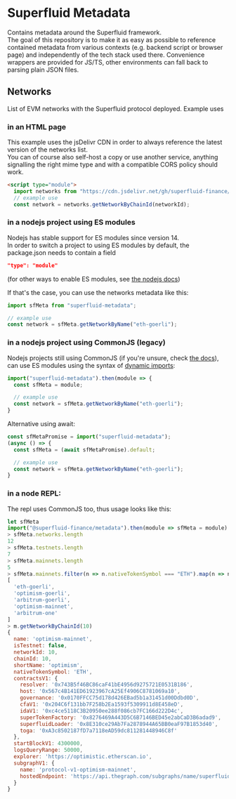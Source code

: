 # Superfluid Metadata

Contains metadata around the Superfluid framework.  
The goal of this repository is to make it as easy as possible to reference contained metadata from various contexts (e.g. backend script or browser page) and independently of the tech stack used there. Convenience wrappers are provided for JS/TS, other environments can fall back to parsing plain JSON files.

## Networks

List of EVM networks with the Superfluid protocol deployed.
Example uses

### in an HTML page

This example uses the jsDelivr CDN in order to always reference the latest version of the networks list.  
You can of course also self-host a copy or use another service, anything signalling the right mime type and with a compatible CORS policy should work.

```html
<script type="module">
  import networks from "https://cdn.jsdelivr.net/gh/superfluid-finance/metadata/networks/index.js";
  // example use
  const network = networks.getNetworkByChainId(networkId);
```

### in a nodejs project using ES modules

Nodejs has stable support for ES modules since version 14.  
In order to switch a project to using ES modules by default, the package.json needs to contain a field
```json
"type": "module"
```
(for other ways to enable ES modules, see [the nodejs docs](https://nodejs.org/api/esm.html#enabling))

If that's the case, you can use the networks metadata like this:
```js
import sfMeta from "superfluid-metadata";

// example use
const network = sfMeta.getNetworkByName("eth-goerli");
```

### in a nodejs project using CommonJS (legacy)

Nodejs projects still using CommonJS (if you're unsure, check [the docs](https://nodejs.org/api/packages.html#determining-module-system)), can use ES modules using the syntax of [dynamic imports](https://nodejs.org/api/esm.html#import-expressions):
```js
import("superfluid-metadata").then(module => {
  const sfMeta = module;

  // example use
  const network = sfMeta.getNetworkByName("eth-goerli");
}
```

Alternative using await:
```js
const sfMetaPromise = import("superfluid-metadata");
(async () => {
  const sfMeta = (await sfMetaPromise).default;

  // example use
  const network = sfMeta.getNetworkByName("eth-goerli");
}
```

### in a node REPL:

The repl uses CommonJS too, thus usage looks like this:

```js
let sfMeta
import("@superfluid-finance/metadata").then(module => sfMeta = module)
> sfMeta.networks.length
12
> sfMeta.testnets.length
7
> sfMeta.mainnets.length
5
> sfMeta.mainnets.filter(n => n.nativeTokenSymbol === "ETH").map(n => n.name)
[
  'eth-goerli',
  'optimism-goerli',
  'arbitrum-goerli',
  'optimism-mainnet',
  'arbitrum-one'
]
> m.getNetworkByChainId(10)
{
  name: 'optimism-mainnet',
  isTestnet: false,
  networkId: 10,
  chainId: 10,
  shortName: 'optimism',
  nativeTokenSymbol: 'ETH',
  contractsV1: {
    resolver: '0x743B5f46BC86caF41bE4956d9275721E0531B186',
    host: '0x567c4B141ED61923967cA25Ef4906C8781069a10',
    governance: '0x0170FFCC75d178d426EBad5b1a31451d00Ddbd0D',
    cfaV1: '0x204C6f131bb7F258b2Ea1593f5309911d8E458eD',
    idaV1: '0xc4ce5118C3B20950ee288f086cb7FC166d222D4c',
    superTokenFactory: '0x8276469A443D5C6B7146BED45e2abCaD3B6adad9',
    superfluidLoader: '0x8E310ce29Ab7Fa2878944A65BB0eaF97B1853d40',
    toga: '0xA3c8502187fD7a7118eAD59dc811281448946C8f'
  },
  startBlockV1: 4300000,
  logsQueryRange: 50000,
  explorer: 'https://optimistic.etherscan.io',
  subgraphV1: {
    name: 'protocol-v1-optimism-mainnet',
    hostedEndpoint: 'https://api.thegraph.com/subgraphs/name/superfluid-finance/protocol-v1-optimism-mainnet'
  }
}
```